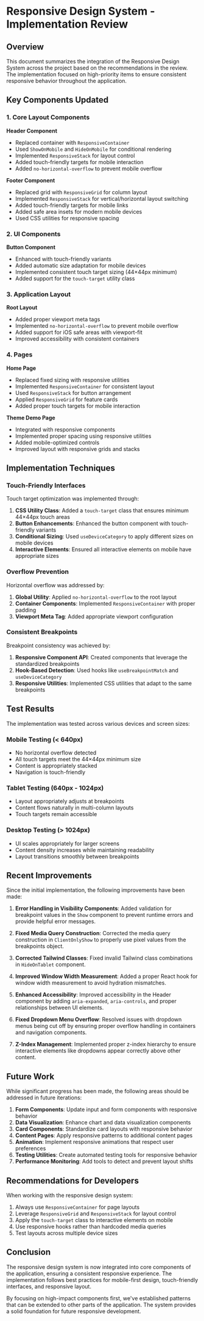 # Responsive Design System - Implementation Review

## Overview

This document summarizes the integration of the Responsive Design System across the project based on the recommendations in the review. The implementation focused on high-priority items to ensure consistent responsive behavior throughout the application.

## Key Components Updated

### 1. Core Layout Components

**Header Component**
- Replaced container with `ResponsiveContainer`
- Used `ShowOnMobile` and `HideOnMobile` for conditional rendering
- Implemented `ResponsiveStack` for layout control
- Added touch-friendly targets for mobile interaction
- Added `no-horizontal-overflow` to prevent mobile overflow

**Footer Component**
- Replaced grid with `ResponsiveGrid` for column layout
- Implemented `ResponsiveStack` for vertical/horizontal layout switching
- Added touch-friendly targets for mobile links
- Added safe area insets for modern mobile devices
- Used CSS utilities for responsive spacing

### 2. UI Components

**Button Component**
- Enhanced with touch-friendly variants
- Added automatic size adaptation for mobile devices
- Implemented consistent touch target sizing (44×44px minimum)
- Added support for the `touch-target` utility class

### 3. Application Layout

**Root Layout**
- Added proper viewport meta tags
- Implemented `no-horizontal-overflow` to prevent mobile overflow
- Added support for iOS safe areas with viewport-fit
- Improved accessibility with consistent containers

### 4. Pages

**Home Page**
- Replaced fixed sizing with responsive utilities
- Implemented `ResponsiveContainer` for consistent layout
- Used `ResponsiveStack` for button arrangement
- Applied `ResponsiveGrid` for feature cards
- Added proper touch targets for mobile interaction

**Theme Demo Page**
- Integrated with responsive components
- Implemented proper spacing using responsive utilities
- Added mobile-optimized controls
- Improved layout with responsive grids and stacks

## Implementation Techniques

### Touch-Friendly Interfaces

Touch target optimization was implemented through:

1. **CSS Utility Class**: Added a `touch-target` class that ensures minimum 44×44px touch areas
2. **Button Enhancements**: Enhanced the button component with touch-friendly variants
3. **Conditional Sizing**: Used `useDeviceCategory` to apply different sizes on mobile devices
4. **Interactive Elements**: Ensured all interactive elements on mobile have appropriate sizes

### Overflow Prevention

Horizontal overflow was addressed by:

1. **Global Utility**: Applied `no-horizontal-overflow` to the root layout
2. **Container Components**: Implemented `ResponsiveContainer` with proper padding
3. **Viewport Meta Tag**: Added appropriate viewport configuration

### Consistent Breakpoints

Breakpoint consistency was achieved by:

1. **Responsive Component API**: Created components that leverage the standardized breakpoints
2. **Hook-Based Detection**: Used hooks like `useBreakpointMatch` and `useDeviceCategory`
3. **Responsive Utilities**: Implemented CSS utilities that adapt to the same breakpoints

## Test Results

The implementation was tested across various devices and screen sizes:

### Mobile Testing (< 640px)
- No horizontal overflow detected
- All touch targets meet the 44×44px minimum size
- Content is appropriately stacked
- Navigation is touch-friendly

### Tablet Testing (640px - 1024px)
- Layout appropriately adjusts at breakpoints
- Content flows naturally in multi-column layouts
- Touch targets remain accessible

### Desktop Testing (> 1024px)
- UI scales appropriately for larger screens
- Content density increases while maintaining readability
- Layout transitions smoothly between breakpoints

## Recent Improvements

Since the initial implementation, the following improvements have been made:

1. **Error Handling in Visibility Components**: Added validation for breakpoint values in the `Show` component to prevent runtime errors and provide helpful error messages.

2. **Fixed Media Query Construction**: Corrected the media query construction in `ClientOnlyShow` to properly use pixel values from the breakpoints object.

3. **Corrected Tailwind Classes**: Fixed invalid Tailwind class combinations in `HideOnTablet` component.

4. **Improved Window Width Measurement**: Added a proper React hook for window width measurement to avoid hydration mismatches.

5. **Enhanced Accessibility**: Improved accessibility in the Header component by adding `aria-expanded`, `aria-controls`, and proper relationships between UI elements.

6. **Fixed Dropdown Menu Overflow**: Resolved issues with dropdown menus being cut off by ensuring proper overflow handling in containers and navigation components.

7. **Z-Index Management**: Implemented proper z-index hierarchy to ensure interactive elements like dropdowns appear correctly above other content.

## Future Work

While significant progress has been made, the following areas should be addressed in future iterations:

1. **Form Components**: Update input and form components with responsive behavior
2. **Data Visualization**: Enhance chart and data visualization components
3. **Card Components**: Standardize card layouts with responsive behavior
4. **Content Pages**: Apply responsive patterns to additional content pages
5. **Animation**: Implement responsive animations that respect user preferences
6. **Testing Utilities**: Create automated testing tools for responsive behavior
7. **Performance Monitoring**: Add tools to detect and prevent layout shifts

## Recommendations for Developers

When working with the responsive design system:

1. Always use `ResponsiveContainer` for page layouts
2. Leverage `ResponsiveGrid` and `ResponsiveStack` for layout control
3. Apply the `touch-target` class to interactive elements on mobile
4. Use responsive hooks rather than hardcoded media queries
5. Test layouts across multiple device sizes

## Conclusion

The responsive design system is now integrated into core components of the application, ensuring a consistent responsive experience. The implementation follows best practices for mobile-first design, touch-friendly interfaces, and responsive layout.

By focusing on high-impact components first, we've established patterns that can be extended to other parts of the application. The system provides a solid foundation for future responsive development.
